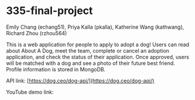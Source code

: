 # 335-final-project
Emily Chang (echang51), Priya Kalla (pkalla), Katherine Wang (kathwang), Richard Zhou (rzhou564)

This is a web application for people to apply to adopt a dog! Users can read about About A Dog, meet the team, complete or cancel an adoption application, and check the status of their application. Once approved, users will be matched with a dog and see a photo of their future best friend. Profile information is stored in MongoDB.

API link: [https://dog.ceo/dog-api/](https://dog.ceo/dog-api/)

YouTube demo link: 
